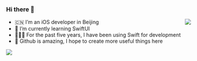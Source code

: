 ### Hi there 👋

<img align="right" src="https://github-readme-stats.vercel.app/api/top-langs/?username=wxxsw&hide=CSS,shell" />

- 🇨🇳 I’m an iOS developer in Beijing
- 🌱 I’m currently learning SwiftUI
- 👨🏻‍💻 For the past five years, I have been using Swift for development
- 🌟 Github is amazing, I hope to create more useful things here

<img src='https://github-readme-stats.vercel.app/api?username=wxxsw&show_icons=true&icon_color=FFAC46&title_color=FFAC46&text_color=718096&bg_color=ffffff&hide_title=true&hide=issues,contribs' />

